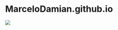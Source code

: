 # MarceloDamian.github.io
<img src ="https://github.com/MarceloDamian/MarceloDamian.github.io/edit/main/website.png">
